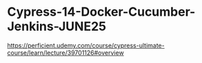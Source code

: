 # Cypress-14-Docker-Cucumber-Jenkins-JUNE25
https://perficient.udemy.com/course/cypress-ultimate-course/learn/lecture/39701126#overview
